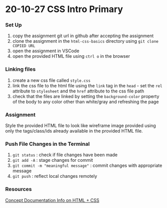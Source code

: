 # 20-10-27 CSS Intro Primary

### Set Up
1. copy the assignment git url in github after accepting the assignment
1. clone the assignment in the `html-css-basics` directory using `git clone COPIED URL`
1. open the assignment in VSCode
1. open the provided HTML file using `ctrl o` in the browser

### Linking files
1. create a new css file called `style.css`
2. link the css file to the html file using the `link` tag in the `head` - set the `rel` attribute to `stylesheet` and the `href` attribute to the css file path
3. check that the files are linked by setting the `background-color` property of the body to any color other than white/gray and refreshing the page

### Assignment
Style the provided HTML file to look like wireframe image provided using only the tags/class/ids already available in the provided HTML file. 

### Push File Changes in the Terminal
1. `git status` : check if file changes have been made
1. `git add -A` : stage changes for commit
1. `git commit -m "meaningful message"` : commit changes with appropriate message
1. `git push` : reflect local changes remotely 

### Resources
[Concept Documentation Info on HTML + CSS](https://github.com/cs-parttime-2020-fall/part-time-program-syllabus/blob/master/htmlCSS.md)
